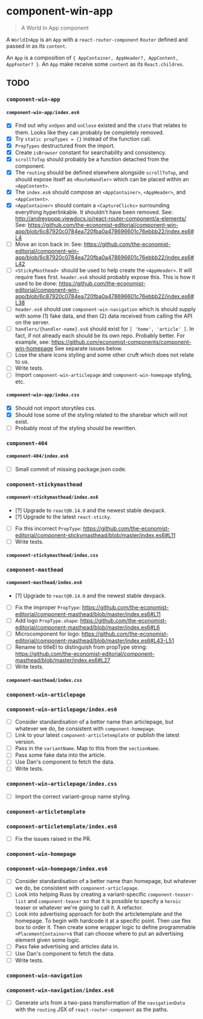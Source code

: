 # component-win-app
> A World In App component

A `WorldInApp` is an `App` with a `react-router-component` `Router` defined
and passed in as its `content`.

An `App` is a composition of `{ AppContainer, AppHeader?, AppContent, AppFooter? }`.
An `App` make receive some `content` as its `React.children`.

## TODO

### `component-win-app`

#### `component-win-app/index.es6`
- [x] Find out why `onOpen` and `onClose` existed and the `state` that relates
      to them. Looks like they can probably be completely removed.
- [x] Try `static propTypes = {}` instead of the function call.
- [x] `PropTypes` destructured from the import.
- [x] Create `isBrowser` constant for searchability and consistency.
- [x] `scrollToTop` should probably be a function detached from the component.
- [x] The `routing` should be defined elsewhere alongside `scrollToTop`, and
      should expose itself as `<RouteHandler>` which can be placed within an
      `<AppContent>`.
- [x] The `index.es6` should compose an `<AppContainer>`, `<AppHeader>`, and
      `<AppContent>`.
- [x] `<AppContainer>` should contain a `<CaptureClicks>` surrounding everything
       hyperlinkable.
       It shouldn't have been removed.
       See: http://andreypopp.viewdocs.io/react-router-component/a-elements/
       See: https://github.com/the-economist-editorial/component-win-app/blob/6c87920c0784ea720fba0a478696601c76ebbb22/index.es6#L4
- [ ] Move an icon back in:
      See: https://github.com/the-economist-editorial/component-win-app/blob/6c87920c0784ea720fba0a478696601c76ebbb22/index.es6#L42
- [ ] `<StickyMasthead> `should be used to help create the `<AppHeader>`. It will
      require fixes first. `header.es6` should probably expose this.
      This is how it used to be done:
      https://github.com/the-economist-editorial/component-win-app/blob/6c87920c0784ea720fba0a478696601c76ebbb22/index.es6#L38
- [ ] `header.es6` should use `component-win-navigation` which is should supply
      with some (1) fake data, and then (2) data received from calling the API
      on the server.
- [ ] `handlers/{handler-name}.es6` should exist for `[ 'home', 'article' ]`.
      In fact, if not already each should be its own repo. Probably better.
      For example, see:
      https://github.com/economist-components/component-win-homepage
      See separate issues below.
- [ ] Lose the share icons styling and some other cruft which does not relate to us.
- [ ] Write tests.
- [ ] Import `component-win-articlepage` and `component-win-homepage` styling, etc.

#### `component-win-app/index.css`
- [x] Should not import storytiles css.
- [x] Should lose some of the styling related to the sharebar which will not
      exist.
- [ ] Probably most of the styling should be rewritten.

### `component-404`

#### `component-404/index.es6`
- [ ] Small commit of missing package.json code.

### `component-stickymasthead`

#### `component-stickymasthead/index.es6`
- [?] Upgrade to `react@0.14.0` and the newest stable devpack.
- [?] Upgrade to the latest `react-sticky`.
- [ ] Fix this incorrect `PropType`:
      https://github.com/the-economist-editorial/component-stickymasthead/blob/master/index.es6#L11
- [ ] Write tests.

#### `component-stickymasthead/index.css`

### `component-masthead`

#### `component-masthead/index.es6`
- [?] Upgrade to `react@0.14.0` and the newest stable devpack.
- [ ] Fix the improper `PropType`:
      https://github.com/the-economist-editorial/component-masthead/blob/master/index.es6#L11
- [ ] Add logo `PropType.shape`:
      https://github.com/the-economist-editorial/component-masthead/blob/master/index.es6#L6
- [ ] Microcomponent for logo:
      https://github.com/the-economist-editorial/component-masthead/blob/master/index.es6#L43-L51
- [ ] Rename to titleEl to distinguish from propType string:
      https://github.com/the-economist-editorial/component-masthead/blob/master/index.es6#L27
- [ ] Write tests.

#### `component-masthead/index.css`

### `component-win-articlepage`

### `component-win-articlepage/index.es6`
- [ ] Consider standardisation of a better name than articlepage, but whatever
    we do, be consistent with `component-homepage`.
- [ ] Link to your latest `component-articletemplate` or publish the latest version.
- [ ] Pass in the `variantName`. Map to this from the `sectionName`.
- [ ] Pass some fake data into the article.
- [ ] Use Dan's component to fetch the data.
- [ ] Write tests.

### `component-win-articlepage/index.css`
- [ ] Import the correct variant-group name styling.

### `component-articletemplate`

### `component-articletemplate/index.es6`
- [ ] Fix the issues raised in the PR.

### `component-win-homepage`

### `component-win-homepage/index.es6`
- [ ] Consider standardisation of a better name than homepage, but whatever
      we do, be consistent with `component-articlepage`.
- [ ] Look into helping Russ by creating a variant-specific `component-teaser-list`
      and `component-teaser` so that it is possible to specify a `heroic` teaser
      or whatever we're going to call it. A refactor.
- [ ] Look into advertising approach for both the articletemplate and the homepage.
      To begin with hardcode it at a specific point.
      Then use flex box to order it.
      Then create some wrapper logic to define programmable
      `<PlacementContainer>`s that can choose where to put an advertising
      element given some logic.
- [ ] Pass fake advertising and articles data in.
- [ ] Use Dan's component to fetch the data.
- [ ] Write tests.

### `component-win-navigation`

### `component-win-navigation/index.es6`
- [ ] Generate urls from a two-pass transformation of the `navigationData` with
      the `routing` JSX of `react-router-component` as the paths.

